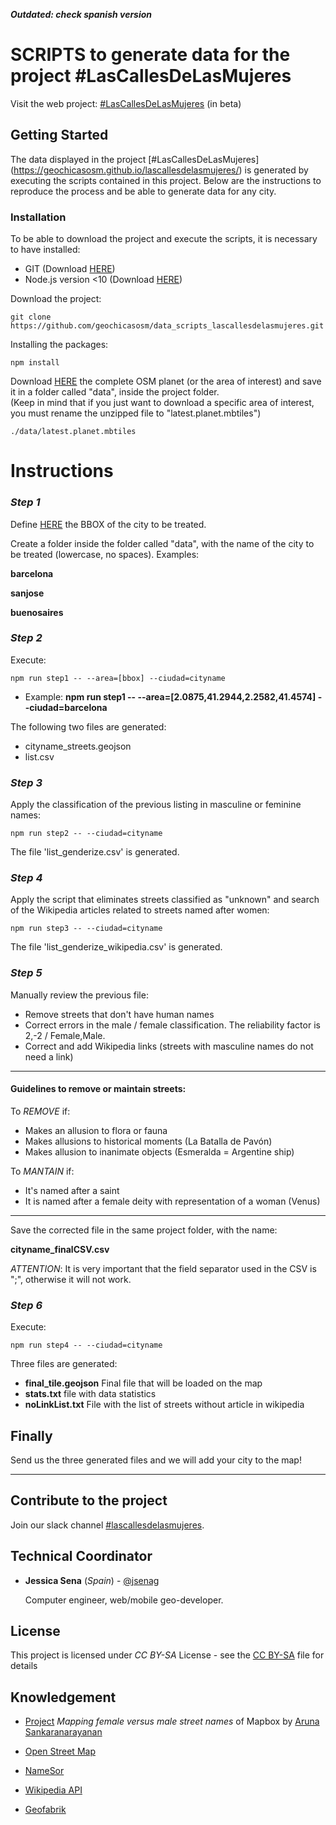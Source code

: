 
***Outdated: check spanish version***

# SCRIPTS to generate data for the project #LasCallesDeLasMujeres

Visit the web project: [#LasCallesDeLasMujeres](https://geochicasosm.github.io/lascallesdelasmujeres/) (in beta)


## Getting Started

The data displayed in the project [#LasCallesDeLasMujeres] (https://geochicasosm.github.io/lascallesdelasmujeres/) is generated by executing the scripts contained in this project. Below are the instructions to reproduce the process and be able to generate data for any city.


### Installation

To be able to download the project and execute the scripts, it is necessary to have installed:

* GIT (Download [HERE](https://git-scm.com/downloads))
* Node.js version <10 (Download [HERE](https://nodejs.org/download/release/v9.5.0/))


Download the project:

```
git clone https://github.com/geochicasosm/data_scripts_lascallesdelasmujeres.git
```

Installing the packages:

```
npm install
```

Download [HERE](http://osmlab.github.io/osm-qa-tiles/) the complete OSM planet (or the area of interest) and save it in a folder called "data", inside the project folder.  
(Keep in mind that if you just want to download a specific area of interest, you must rename the unzipped file to "latest.planet.mbtiles")

```
./data/latest.planet.mbtiles
```


Instructions
======

### _Step 1_

Define [HERE](http://tools.geofabrik.de/calc/) the BBOX of the city to be treated.

Create a folder inside the folder called "data", with the name of the city to be treated (lowercase, no spaces). Examples:

 **barcelona**

 **sanjose**

 **buenosaires**




### _Step 2_

Execute:

```
npm run step1 -- --area=[bbox] --ciudad=cityname
```

* Example: **npm run step1 -- --area=[2.0875,41.2944,2.2582,41.4574] --ciudad=barcelona**


The following two files are generated:
* cityname_streets.geojson
* list.csv


### _Step 3_

Apply the classification of the previous listing in masculine or feminine names:


```
npm run step2 -- --ciudad=cityname
```

The file 'list_genderize.csv' is generated.


### _Step 4_

Apply the script that eliminates streets classified as "unknown" and search of the Wikipedia articles related to streets named after women:

```
npm run step3 -- --ciudad=cityname
```

The file  'list_genderize_wikipedia.csv' is generated.


### _Step 5_

Manually review the previous file:
- Remove streets that don't have human names
- Correct errors in the male / female classification. The reliability factor is 2,-2 / Female,Male.
- Correct and add Wikipedia links (streets with masculine names do not need a link)

----
#### Guidelines to remove or maintain streets:

 To *REMOVE* if:
- Makes an allusion to flora or fauna
- Makes allusions to historical moments (La Batalla de Pavón)
- Makes allusion to inanimate objects (Esmeralda = Argentine ship)

To *MANTAIN* if:
- It's named after a saint
- It is named after a female deity with representation of a woman (Venus)
----

Save the corrected file in the same project folder, with the name:

**cityname_finalCSV.csv**

*ATTENTION*: It is very important that the field separator used in the CSV is ";", otherwise it will not work.

### _Step 6_

Execute:

```
npm run step4 -- --ciudad=cityname
```

Three files are generated:
- **final_tile.geojson** Final file that will be loaded on the map
- **stats.txt** file with data statistics
- **noLinkList.txt** File with the list of streets without article in wikipedia


## Finally

Send us the three generated files and we will add your city to the map!

---

## Contribute to the project

Join our slack channel [#lascallesdelasmujeres](https://join.slack.com/t/geochicas-osm/shared_invite/enQtMzIzMzUyMDQyNjczLTU0YjYzNTQ2ZWRkOWQwZGJlNGY4NjhmODY4Y2M2M2Y2MDM3M2EyZTg4NWI0ODY2ZWRhZGIyN2JjMDc0ZDdlODE).


## Technical Coordinator

* **Jessica Sena** (*Spain*) - [@jsenag](https://jessisena.github.io/myprofile/)

    Computer engineer, web/mobile geo-developer.



## License

This project is licensed under *CC BY-SA* License - see the [CC BY-SA](https://creativecommons.org/licenses/by-sa/4.0/) file for details


## Knowledgement


* [Project](https://blog.mapbox.com/mapping-female-versus-male-street-names-b4654c1e00d5) _Mapping female versus male street names_ of Mapbox by [Aruna Sankaranarayanan](https://www.mapbox.com/about/team/aruna-sankaranarayanan/)

* [Open Street Map](https://www.openstreetmap.org/)

* [NameSor](http://api.namsor.com/onomastics/api/)

* [Wikipedia API](https://www.mediawiki.org/wiki/API:Main_page/es)

* [Geofabrik](http://tools.geofabrik.de/calc/)
